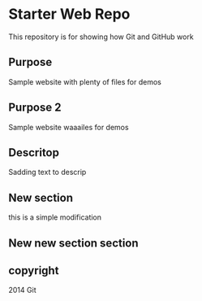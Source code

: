# Starter Web Repo

This repository is for showing how Git and GitHub work

## Purpose

Sample website with plenty of files for demos

## Purpose 2

Sample website waaailes for demos




## Descritop

Sadding text to descrip

## New section 

this is a simple modification 

## New new section section 

## copyright 
2014
Git